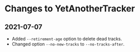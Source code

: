 # Changes to YetAnotherTracker

## 2021-07-07

* Added `--retirement-age` option to delete dead tracks.
* Changed option `--no-new-tracks` to `--no-tracks-after`.  
